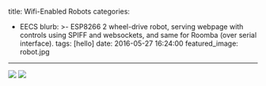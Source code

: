 title: Wifi-Enabled Robots
categories:
  - EECS 
blurb: >-
  ESP8266 2 wheel-drive robot, serving webpage with controls using SPIFF and
  websockets, and same for Roomba (over serial interface).
tags: [hello]
date: 2016-05-27 16:24:00
featured_image: robot.jpg
---

![](robot.jpg)
![](gui.png)


